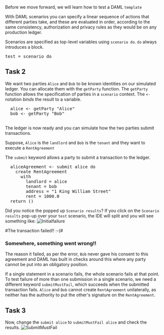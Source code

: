 Before we move forward, we will learn how to test a DAML `template`

With DAML scenarios you can specify a linear sequence of actions that different parties take, and
these are evaluated in order, according to the same consistency, authorization and privacy rules as
they would be on any production ledger.


Scenarios are specified as top-level variables using `scenario do`. `do` always introduces a block.
<pre class="file" data-filename="daml/Rentals.daml" data-target="append">
test = scenario do
</pre>
## Task 2

We want two parties `Alice` and `Bob` to be known identities on our simulated ledger. You can
allocate them with the `getParty` function. The `getParty` function allows the specification of parties in a `scenario` context. The `<-` notation _binds_ the result to a variable.

<pre class="file" data-filename="daml/Rentals.daml" data-target="append">
  alice <- getParty "Alice"
  bob <- getParty "Bob"

</pre>

The ledger is now ready and you can simulate how the two parties submit transactions.

Suppose, `Alice` is the `landlord` and `Bob` is the `tenant` and they want to execute a `RentAgreement`

The `submit` keyword allows a party to submit a transaction to the ledger.


<pre class="file" data-filename="daml/Rentals.daml" data-target="append">
  aliceAgreement <- submit alice do
    create RentAgreement 
      with
        landlord = alice
        tenant = bob
        address = "1 King William Street"
        rent = 1000.0
  return ()
</pre>

Did you notice the popped up `Scenario results`? If you click on the `Scenario results` pop-up over your `test` scenario, the IDE will split and you will see something like:
![Initialfailure](/vivek-da/courses/dojos/dojo101/assets/initialfailure.png)


#The transaction failed!! :-(#

### Somewhere, something went wrong!! 

The reason it failed, as per the error, `Bob` never gave his consent to this agreement and DAML has built in checks around this where any party cannot be put into an obligatory position. 

If a single statement in a scenario fails, the whole scenario fails at that point. To test failure of more than one submission in a single scenario, we need a different keyword `submitMustFail`, which succeeds when the submitted transaction fails. `Alice` and `Bob` cannot create `RentAgreement` unilaterally, as neither has the authority to put the other's signature on the `RentAgreement`.

## Task 3
Now, change the `submit alice` to `submitMustFail alice` and check the results. 
![SubmitMustFail](/vivek-da/courses/dojos/dojo101/assets/SubmitMustFail.png)

